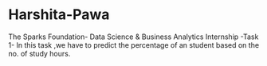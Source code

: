 # Harshita-Pawa
The Sparks Foundation- Data Science &amp; Business Analytics Internship -Task 1- In this task ,we have to predict the percentage of an student based on the no. of study hours. 
